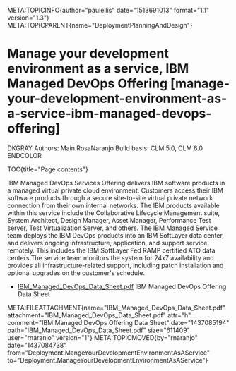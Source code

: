 META:TOPICINFO{author="paulellis" date="1513691013" format="1.1"
version="1.3"} META:TOPICPARENT{name="DeploymentPlanningAndDesign"}

# Manage your development environment as a service, IBM Managed DevOps Offering [manage-your-development-environment-as-a-service-ibm-managed-devops-offering]

DKGRAY Authors: Main.RosaNaranjo Build basis: CLM 5.0, CLM 6.0 ENDCOLOR

TOC{title="Page contents"}

IBM Managed DevOps Services Offering delivers IBM software products in a
managed virtual private cloud environment. Customers access their IBM
software products through a secure site-to-site virtual private network
connection from their own internal networks. The IBM products available
within this service include the Collaborative Lifecycle Management
suite, System Architect, Design Manager, Asset Manager, Performance Test
server, Test Virtualization Server, and others. The IBM Managed Service
team deploys the IBM DevOps products into an IBM SoftLayer data center,
and delivers ongoing infrastructure, application, and support service
remotely. This includes the IBM SoftLayer Fed RAMP certified ATO data
centers.The service team monitors the system for 24x7 availability and
provides all infrastructure-related support, including patch
installation and optional upgrades on the customer's schedule.

-   [IBM_Managed_DevOps_Data_Sheet.pdf](ATTACHURL/IBM_Managed_DevOps_Data_Sheet.pdf)
    IBM Managed DevOps Offering Data Sheet

META:FILEATTACHMENT{name="IBM_Managed_DevOps_Data_Sheet.pdf"
attachment="IBM_Managed_DevOps_Data_Sheet.pdf" attr="h" comment="IBM
Managed DevOps Offering Data Sheet" date="1437085194"
path="IBM_Managed_DevOps_Data_Sheet.pdf" size="611409" user="rnaranjo"
version="1"} META:TOPICMOVED{by="rnaranjo" date="1437084738"
from="Deployment.MangeYourDevelopmentEnvironmentAsAService"
to="Deployment.ManageYourDevelopmentEnvironmentAsAService"}
